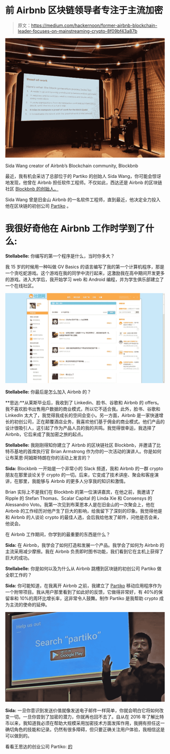 # 前 Airbnb 区块链领导者专注于主流加密

> 原文：<https://medium.com/hackernoon/former-airbnb-blockchain-leader-focuses-on-mainstreaming-crypto-8f09bf43a87b>

![](img/ae4e1a825061391b899486a82171aef2.png)

Sida Wang creator of Airbnb’s Blockchain community, Blockbnb

最近，我有机会采访了总部位于的 Partiko 的创始人 Sida Wang，你可能会惊讶地发现，他曾在 Airbnb 担任软件工程师。不仅如此，西达还是 Airbnb 的区块链社区 [Blockbnb 的创始人。](http://www.merinews.com/mobile/article/Technology/2018/7/20/software-developer-sida-wang-educates-silicon-valley-about-cryptocurrency/15931631)

Sida Wang 曾是旧金山 Airbnb 的一名软件工程师，直到最近，他决定全力投入他在区块链的初创公司 [Partiko](https://partiko.app/) 。

# 我很好奇他在 Airbnb 工作时学到了什么:

**Stellabelle:** 你编写的第一个程序是什么，当时你多大？

我 15 岁的时候用一种叫做 GV Basics 的语言编写了我的第一个计算机程序，那是一个贪吃蛇游戏。这个游戏在我的同学中流行起来，这激励我在高中期间开发更多的游戏。进入大学后，我开始学习 web 和 Android 编程，并为学生俱乐部建立了一个在线社区。

![](img/b1ab9cd1668482dec2ecda0df133fd07.png)

**Stellabelle:** 你最后是怎么加入 Airbnb 的？

**思达:**从莱斯毕业后，我收到了 Linkedin、脸书、谷歌和 Airbnb 的 offers。我不喜欢脸书出售用户数据的商业模式，所以它不适合我。此外，脸书、谷歌和 LinkedIn 太大了，我觉得我成长的空间会变小。另一方面，Airbnb 是一家快速增长的初创公司，正在颠覆酒店业务，我喜欢他们基于佣金的商业模式。他们产品的设计很吸引人，这引起了作为产品人员的我的共鸣。我觉得很幸运，我选择了 Airbnb，它后来成了我加密之旅的起点。

**Stellabelle:** 我刚刚得知你建立了 Airbnb 的区块链社区 Blockbnb，并邀请了比特币基地的首席执行官 Brian Armstrong 作为你的一次活动的演讲人。你是如何让布莱恩·阿姆斯特朗在你的活动上发言的？

**Sida:** Blockbnb 一开始是一个非常小的 Slack 频道，我和 Airbnb 的一群 crypto 朋友在那里谈论关于 crypto 的一切。后来，它变成了技术讲座、聚会和客座演讲，在那里，我能够与 Airbnb 的更多人分享我的知识和激情。

Brian 实际上不是我们在 Blockbnb 的第一位演讲嘉宾，在他之前，我邀请了 Ripple 的 Stefan Thomas、Scalar Capital 的 Linda Xie 和 Consensys 的 Alessandro Voto。我第一次见到布莱恩本人是在旧金山的一次聚会上，他在 Airbnb 的工作经历对他产生了巨大的影响，给我留下了深刻的印象。我觉得他是和 Airbnb 的人谈论 crypto 的最佳人选，会后我给他发了邮件，问他是否会来，他说会。

在 Airbnb 工作期间，你学到的最重要的东西是什么？

**Sida:** 在 Airbnb，我学会了如何打造和发展一个产品。我学会了如何为 Airbnb 的主流采用减少摩擦。我在 Airbnb 负责即时图书功能，我们看到它在主机上获得了巨大的成功。

**Stellabelle:** 你是如何以及为什么从 Airbnb 跳槽到区块链的初创公司 Partiko 做全职工作的？

**Sida:** 你可能知道，在我离开 Airbnb 之前，我建立了 [Partiko](https://partiko.app/) 移动应用程序作为一个附带项目。我从用户那里看到了如此好的反馈，它做得非常好，有 40%的保留率和 10%的周环比增长率，这非常令人鼓舞。制作 Partiko 是我帮助 crypto 成为主流的使命的延伸。

![](img/7b9f0026218c097b41404c08ad79523c.png)

**Sida:** 一旦你意识到发送价值就像发送电子邮件一样简单，你就会明白它将如何改变一切。一旦你尝到了加密的潜力，你就再也回不去了。自从在 2016 年了解比特币以来，我知道我必须在帮助大规模采用加密技术方面发挥作用，我拥有担任这一确切角色的技能和记录。仍然有很多障碍，但只要正确关注用户体验，我相信这是可以做到的。

看看王思达的创业公司 Partiko: [的](https://partiko.app/)